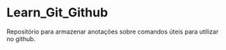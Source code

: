 # Learn_Git_Github
Repositório para armazenar anotações sobre comandos úteis para utilizar no github.
